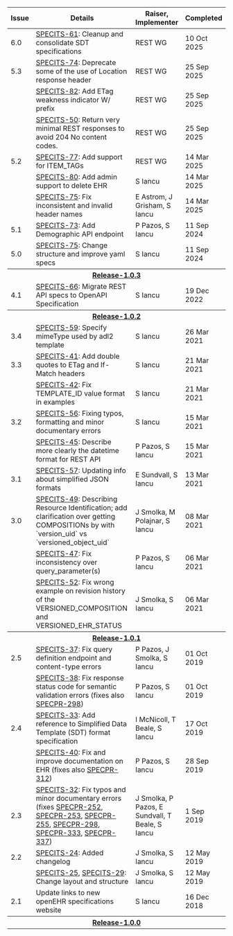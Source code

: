 [comment]: # (title: Amendment Record)

<table>
    <colgroup>
        <col style="width: 9%;">
        <col style="width: 55%;">
        <col style="width: 18%;">
        <col style="width: 18%;">
    </colgroup>
    <thead>
    <tr>
        <th>Issue</th>
        <th>Details</th>
        <th>Raiser, Implementer</th>
        <th>Completed</th>
    </tr>
    </thead>
    <tbody>
    <tr>
        <td>6.0</td>
        <td><a href="https://specifications.openehr.org/tickets/SPECITS-61" target="_blank" rel="noopener">SPECITS-61</a>:
            Cleanup and consolidate SDT specifications</td>
        <td>REST WG</td>
        <td>10 Oct 2025</td>
    </tr>
    <tr>
        <td>5.3</td>
        <td><a href="https://specifications.openehr.org/tickets/SPECITS-74" target="_blank" rel="noopener">SPECITS-74</a>:
            Deprecate some of the use of Location response header</td>
        <td>REST WG</td>
        <td>25 Sep 2025</td>
    </tr>
    <tr>
        <td></td>
        <td><a href="https://specifications.openehr.org/tickets/SPECITS-82" target="_blank" rel="noopener">SPECITS-82</a>:
            Add ETag weakness indicator W/ prefix</td>
        <td>REST WG</td>
        <td>25 Sep 2025</td>
    </tr>
    <tr>
        <td></td>
        <td><a href="https://specifications.openehr.org/tickets/SPECITS-50" target="_blank" rel="noopener">SPECITS-50</a>:
            Return very minimal REST responses to avoid 204 No content codes.</td>
        <td>REST WG</td>
        <td>25 Sep 2025</td>
    </tr>
    <tr>
        <td>5.2</td>
        <td><a href="https://specifications.openehr.org/tickets/SPECITS-77" target="_blank" rel="noopener">SPECITS-77</a>:
            Add support for ITEM_TAGs</td>
        <td>REST WG</td>
        <td>14 Mar 2025</td>
    </tr>
    <tr>
        <td></td>
        <td><a href="https://specifications.openehr.org/tickets/SPECITS-80" target="_blank" rel="noopener">SPECITS-80</a>:
            Add admin support to delete EHR</td>
        <td>S Iancu</td>
        <td>14 Mar 2025</td>
    </tr>
    <tr>
        <td></td>
        <td><a href="https://specifications.openehr.org/tickets/SPECITS-75" target="_blank" rel="noopener">SPECITS-75</a>:
            Fix inconsistent and invalid header names</td>
        <td>E Astrom, J Grisham, S Iancu</td>
        <td>14 Mar 2025</td>
    </tr>
    <tr>
        <td>5.1</td>
        <td><a href="https://specifications.openehr.org/tickets/SPECITS-73" target="_blank" rel="noopener">SPECITS-73</a>:
            Add Demographic API endpoint</td>
        <td>P Pazos, S Iancu</td>
        <td>11 Sep 2024</td>
    </tr>
    <tr>
        <td>5.0</td>
        <td><a href="https://specifications.openehr.org/tickets/SPECITS-75" target="_blank" rel="noopener">SPECITS-75</a>:
            Change structure and improve yaml specs</td>
        <td>S Iancu</td>
        <td>11 Sep 2024</td>
    </tr>
    <tr>
        <th colspan="4"><a href="https://specifications.openehr.org/releases/ITS-REST/latest" target="_blank" rel="noopener">Release-1.0.3</a></th>
    </tr>
    <tr>
        <td>4.1</td>
        <td><a href="https://specifications.openehr.org/tickets/SPECITS-66" target="_blank" rel="noopener">SPECITS-66</a>:
            Migrate REST API specs to OpenAPI Specification</td>
        <td>S Iancu</td>
        <td>19 Dec 2022</td>
    </tr>
    <tr>
        <th colspan="4"><a href="https://specifications.openehr.org/releases/ITS-REST/Release-1.0.2" target="_blank" rel="noopener">Release-1.0.2</a></th>
    </tr>
    <tr>
        <td>3.4</td>
        <td><a href="https://specifications.openehr.org/tickets/SPECITS-59" target="_blank" rel="noopener">SPECITS-59</a>:
            Specify mimeType used by adl2 template</td>
        <td>S Iancu</td>
        <td>26 Mar 2021</td>
    </tr>
    <tr>
        <td>3.3</td>
        <td><a href="https://specifications.openehr.org/tickets/SPECITS-41" target="_blank" rel="noopener">SPECITS-41</a>:
            Add double quotes to ETag and If-Match headers</td>
        <td>S Iancu</td>
        <td>21 Mar 2021</td>
    </tr>
    <tr>
        <td></td>
        <td><a href="https://specifications.openehr.org/tickets/SPECITS-42" target="_blank" rel="noopener">SPECITS-42</a>:
            Fix TEMPLATE_ID value format in examples</td>
        <td>S Iancu</td>
        <td>21 Mar 2021</td>
    </tr>
    <tr>
        <td>3.2</td>
        <td><a href="https://specifications.openehr.org/tickets/SPECITS-56" target="_blank" rel="noopener">SPECITS-56</a>:
            Fixing typos, formatting and minor documentary errors</td>
        <td>S Iancu</td>
        <td>15 Mar 2021</td>
    </tr>
    <tr>
        <td></td>
        <td><a href="https://specifications.openehr.org/tickets/SPECITS-45" target="_blank" rel="noopener">SPECITS-45</a>:
            Describe more clearly the datetime format for REST API</td>
        <td>P Pazos, S Iancu</td>
        <td>15 Mar 2021</td>
    </tr>
    <tr>
        <td>3.1</td>
        <td><a href="https://specifications.openehr.org/tickets/SPECITS-57" target="_blank" rel="noopener">SPECITS-57</a>:
            Updating info about simplified JSON formats</td>
        <td>E Sundvall, S Iancu</td>
        <td>13 Mar 2021</td>
    </tr>
    <tr>
        <td>3.0</td>
        <td><a href="https://specifications.openehr.org/tickets/SPECITS-49" target="_blank" rel="noopener">SPECITS-49</a>:
            Describing Resource Identification; add clarification over getting COMPOSITIONs by with `version_uid` vs `versioned_object_uid`</td>
        <td>J Smolka, M Polajnar, S Iancu</td>
        <td>08 Mar 2021</td>
    </tr>
    <tr>
        <td></td>
        <td><a href="https://specifications.openehr.org/tickets/SPECITS-47" target="_blank" rel="noopener">SPECITS-47</a>: 
            Fix inconsistency over query_parameter(s)</td>
        <td>P Pazos, S Iancu</td>
        <td>06 Mar 2021</td>
    </tr>
    <tr>
        <td></td>
        <td><a href="https://specifications.openehr.org/tickets/SPECITS-52" target="_blank" rel="noopener">SPECITS-52</a>:
            Fix wrong example on revision history of the VERSIONED_COMPOSITION and VERSIONED_EHR_STATUS</td>
        <td>J Smolka, S Iancu</td>
        <td>06 Mar 2021</td>
    </tr>
    <tr>
        <th colspan="43"><a href="https://specifications.openehr.org/releases/ITS-REST/Release-1.0.1" target="_blank" rel="noopener">Release-1.0.1</a></th>
    </tr>
    <tr>
        <td>2.5</td>
        <td><a href="https://specifications.openehr.org/tickets/SPECITS-37" target="_blank" rel="noopener">SPECITS-37</a>: Fix query definition endpoint and content-type errors</td>
        <td>P Pazos, J Smolka, S Iancu</td>
        <td>01 Oct 2019</td>
    </tr>
    <tr>
        <td></td>
        <td><a href="https://specifications.openehr.org/tickets/SPECITS-38" target="_blank" rel="noopener">SPECITS-38</a>:
            Fix response status code for semantic validation errors (fixes also
            <a href="https://specifications.openehr.org/tickets/SPECPR-298" target="_blank" rel="noopener">SPECPR-298</a>)</td>
        <td>P Pazos, S Iancu</td>
        <td>01 Oct 2019</td>
    </tr>
    <tr>
        <td>2.4</td>
        <td><a href="https://specifications.openehr.org/tickets/SPECITS-33" target="_blank" rel="noopener">SPECITS-33</a>: Add reference to Simplified Data Template (SDT) format specification</td>
        <td>I McNicoll, T Beale, S Iancu</td>
        <td>17 Oct 2019</td>
    </tr>
    <tr>
        <td></td>
        <td><a href="https://specifications.openehr.org/tickets/SPECITS-40" target="_blank" rel="noopener">SPECITS-40</a>:
            Fix and improve documentation on EHR (fixes also
            <a href="https://specifications.openehr.org/tickets/SPECPR-312" target="_blank" rel="noopener">SPECPR-312</a>)</td>
        <td>P Pazos, S Iancu</td>
        <td>28 Sep 2019</td>
    </tr>
    <tr>
        <td>2.3</td>
        <td><a href="https://specifications.openehr.org/tickets/SPECITS-32" target="_blank" rel="noopener">SPECITS-32</a>: Fix typos and minor documentary errors (fixes
            <a href="https://specifications.openehr.org/tickets/SPECPR-252" target="_blank" rel="noopener">SPECPR-252</a>,
            <a href="https://specifications.openehr.org/tickets/SPECPR-252" target="_blank" rel="noopener">SPECPR-253</a>,
            <a href="https://specifications.openehr.org/tickets/SPECPR-255" target="_blank" rel="noopener">SPECPR-255</a>,
            <a href="https://specifications.openehr.org/tickets/SPECPR-298" target="_blank" rel="noopener">SPECPR-298</a>,
            <a href="https://specifications.openehr.org/tickets/SPECPR-333" target="_blank" rel="noopener">SPECPR-333</a>,
            <a href="https://specifications.openehr.org/tickets/SPECPR-337" target="_blank" rel="noopener">SPECPR-337</a>)</td>
        <td>J Smolka, P Pazos, E Sundvall, T Beale, S Iancu</td>
        <td>1 Sep 2019</td>
    </tr>
    <tr>
        <td>2.2</td>
        <td><a href="https://specifications.openehr.org/tickets/SPECITS-24" target="_blank" rel="noopener">SPECITS-24</a>: Added changelog</td>
        <td>J Smolka, S Iancu</td>
        <td>12 May 2019</td>
    </tr>
    <tr>
        <td></td>
        <td><a href="https://specifications.openehr.org/tickets/SPECITS-25" target="_blank" rel="noopener">SPECITS-25</a>,
            <a href="https://specifications.openehr.org/tickets/SPECITS-29" target="_blank" rel="noopener">SPECITS-29</a>: Change layout and structure</td>
        <td>J Smolka, S Iancu</td>
        <td>12 May 2019</td>
    </tr>
    <tr>
        <td>2.1</td>
        <td>Update links to new openEHR specifications website</td>
        <td>S Iancu</td>
        <td>16 Dec 2018</td>
    </tr>
    <tr>
        <th colspan="4"><a href="https://specifications.openehr.org/releases/ITS-REST/Release-1.0.0" target="_blank" rel="noopener">Release-1.0.0</a></th>
    </tr>
    </tbody>
</table>
